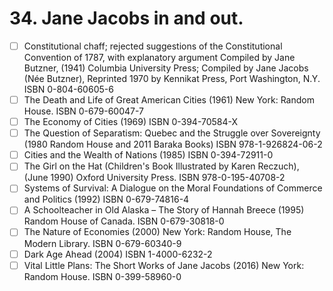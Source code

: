 # 34.    Jane Jacobs in and out.
- [ ] Constitutional chaff; rejected suggestions of the Constitutional Convention of 1787, with explanatory argument Compiled by Jane Butzner, (1941) Columbia University Press; Compiled by Jane Jacobs (Née Butzner), Reprinted 1970 by Kennikat Press, Port Washington, N.Y. ISBN 0-804-60605-6
- [ ] The Death and Life of Great American Cities (1961) New York: Random House. ISBN 0-679-60047-7
- [ ] The Economy of Cities (1969) ISBN 0-394-70584-X
- [ ] The Question of Separatism: Quebec and the Struggle over Sovereignty (1980 Random House and 2011 Baraka Books) ISBN 978-1-926824-06-2
- [ ] Cities and the Wealth of Nations (1985) ISBN 0-394-72911-0
- [ ] The Girl on the Hat (Children's Book Illustrated by Karen Reczuch), (June 1990) Oxford University Press. ISBN 978-0-195-40708-2
- [ ] Systems of Survival: A Dialogue on the Moral Foundations of Commerce and Politics (1992) ISBN 0-679-74816-4
- [ ] A Schoolteacher in Old Alaska – The Story of Hannah Breece (1995) Random House of Canada. ISBN 0-679-30818-0
- [ ] The Nature of Economies (2000) New York: Random House, The Modern Library. ISBN 0-679-60340-9
- [ ] Dark Age Ahead (2004) ISBN 1-4000-6232-2
- [ ] Vital Little Plans: The Short Works of Jane Jacobs (2016) New York: Random House. ISBN 0-399-58960-0
